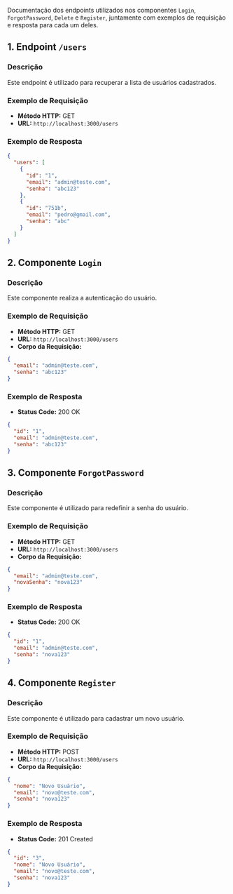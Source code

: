 Documentação dos endpoints utilizados nos componentes `Login`, `ForgotPassword`, `Delete` e `Register`, juntamente com exemplos de requisição e resposta para cada um deles.

## 1. Endpoint `/users`

### Descrição
Este endpoint é utilizado para recuperar a lista de usuários cadastrados.

### Exemplo de Requisição
- **Método HTTP:** GET
- **URL:** `http://localhost:3000/users`

### Exemplo de Resposta
```json
{
  "users": [
    {
      "id": "1",
      "email": "admin@teste.com",
      "senha": "abc123"
    },
    {
      "id": "751b",
      "email": "pedro@gmail.com",
      "senha": "abc"
    }
  ]
}
```

## 2. Componente `Login`

### Descrição
Este componente realiza a autenticação do usuário.

### Exemplo de Requisição
- **Método HTTP:** GET
- **URL:** `http://localhost:3000/users`
- **Corpo da Requisição:**
```json
{
  "email": "admin@teste.com",
  "senha": "abc123"
}
```

### Exemplo de Resposta
- **Status Code:** 200 OK
```json
{
  "id": "1",
  "email": "admin@teste.com",
  "senha": "abc123"
}
```

## 3. Componente `ForgotPassword`

### Descrição
Este componente é utilizado para redefinir a senha do usuário.

### Exemplo de Requisição
- **Método HTTP:** GET
- **URL:** `http://localhost:3000/users`
- **Corpo da Requisição:**
```json
{
  "email": "admin@teste.com",
  "novaSenha": "nova123"
}
```

### Exemplo de Resposta
- **Status Code:** 200 OK
```json
{
  "id": "1",
  "email": "admin@teste.com",
  "senha": "nova123"
}
```

## 4. Componente `Register`

### Descrição
Este componente é utilizado para cadastrar um novo usuário.

### Exemplo de Requisição
- **Método HTTP:** POST
- **URL:** `http://localhost:3000/users`
- **Corpo da Requisição:**
```json
{
  "nome": "Novo Usuário",
  "email": "novo@teste.com",
  "senha": "nova123"
}
```

### Exemplo de Resposta
- **Status Code:** 201 Created
```json
{
  "id": "3",
  "nome": "Novo Usuário",
  "email": "novo@teste.com",
  "senha": "nova123"
}
```

